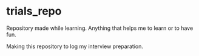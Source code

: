 # trials_repo
Repository made while learning. Anything that helps me to learn or to have fun.

Making this repository to log my interview preparation.
